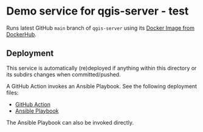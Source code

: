 # Demo service for qgis-server - test

Runs latest GitHub `main` branch of `qgis-server` using
its [Docker Image from DockerHub](https://hub.docker.com/r/camptocamp/qgis-server).

## Deployment

This service is automatically (re)deployed if anything within this directory or its subdirs changes
when committed/pushed.

A GitHub Action invokes an Ansible Playbook.
See the following deployment files:

* [GitHub Action](../../.github/workflows/deploy.qgis.yml)
* [Ansible Playbook](../../ansible/deploy.yml)

The Ansible Playbook can also be invoked directly.
